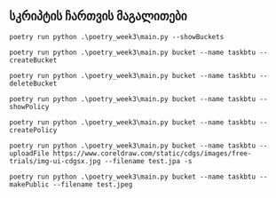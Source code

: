 ## სკრიპტის ჩართვის მაგალითები

`poetry run python .\poetry_week3\main.py --showBuckets`

`poetry run python .\poetry_week3\main.py bucket --name taskbtu --createBucket`

`poetry run python .\poetry_week3\main.py bucket --name taskbtu --deleteBucket`

`poetry run python .\poetry_week3\main.py bucket --name taskbtu --showPolicy`

`poetry run python .\poetry_week3\main.py bucket --name taskbtu --createPolicy`

`poetry run python .\poetry_week3\main.py bucket --name taskbtu --uploadFile https://www.coreldraw.com/static/cdgs/images/free-trials/img-ui-cdgsx.jpg --filename test.jpa -s`

`poetry run python .\poetry_week3\main.py bucket --name taskbtu --makePublic --filename test.jpeg `
